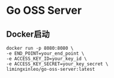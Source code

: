 # Go OSS Server

## Docker启动

```
docker run -p 8080:8080 \
-e END_POINT=your_end_point \
-e ACCESS_KEY_ID=your_key_id \
-e ACCESS_KEY_SECRET=your_key_secret \
limingxinleo/go-oss-server:latest
```